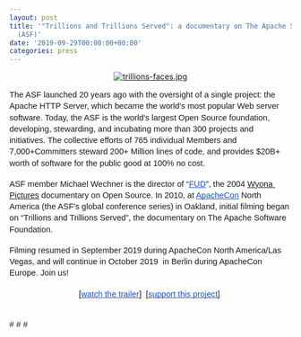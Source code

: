 ```yaml
---
layout: post
title: '"Trillions and Trillions Served": a documentary on The Apache Software Foundation
  (ASF)'
date: '2019-09-29T00:00:00+00:00'
categories: press
---
```

<span id="docs-internal-guid-5904fe30-7fff-5362-9ab4-2dde3cb62748"> 
    <p> </p> 
    <p style="text-align: center;"><a href="https://blogs.apache.org/press/mediaresource/7b87873d-a2ba-42e3-8861-b34b656d0ea2"><img src="https://blogs.apache.org/press/mediaresource/7b87873d-a2ba-42e3-8861-b34b656d0ea2?t=true" alt="trillions-faces.jpg" /></a> </p> 
    <p dir="ltr" style="line-height: 1.38; margin-top: 0pt; margin-bottom: 0pt;"><span style="font-size: 11pt; font-family: Arial; background-color: transparent; font-variant-numeric: normal; font-variant-east-asian: normal; vertical-align: baseline; white-space: pre-wrap;">The ASF launched 20 years ago with the oversight of a single project: the Apache HTTP Server, which became the world’s most popular Web server software. Today, the ASF is the world's largest Open Source foundation, developing, stewarding, and incubating more than 300 projects and initiatives. The collective efforts of 765 individual Members and 7,000+Committers steward 200+ Million lines of code, and provides $20B+ worth of software for the public good at 100% no cost.</span></p><br /> 
    <p dir="ltr" style="line-height: 1.38; margin-top: 0pt; margin-bottom: 0pt;"><span style="font-size: 11pt; font-family: Arial; background-color: transparent; font-variant-numeric: normal; font-variant-east-asian: normal; vertical-align: baseline; white-space: pre-wrap;">ASF member Michael Wechner is the director of “</span><a href="https://www.youtube.com/watch?v=TUjsc8LwDqQ"><span style="font-size: 11pt; font-family: Arial; color: #1155cc; background-color: transparent; font-variant-numeric: normal; font-variant-east-asian: normal; text-decoration-line: underline; text-decoration-skip-ink: none; vertical-align: baseline; white-space: pre-wrap;">FUD</span></a><span style="font-size: 11pt; font-family: Arial; background-color: transparent; font-variant-numeric: normal; font-variant-east-asian: normal; vertical-align: baseline; white-space: pre-wrap;">”, the 2004 <a href="http://wyonapictures.com/">Wyona Pictures</a> documentary on Open Source. In 2010, at </span><a href="https://www.apachecon.com/"><span style="font-size: 11pt; font-family: Arial; color: #1155cc; background-color: transparent; font-variant-numeric: normal; font-variant-east-asian: normal; text-decoration-line: underline; text-decoration-skip-ink: none; vertical-align: baseline; white-space: pre-wrap;">ApacheCon</span></a><span style="font-size: 11pt; font-family: Arial; background-color: transparent; font-variant-numeric: normal; font-variant-east-asian: normal; vertical-align: baseline; white-space: pre-wrap;"> North America (the ASF's global conference series) in Oakland, initial filming began on “Trillions and Trillions Served”, the documentary on The Apache Software Foundation.&nbsp;</span></p><br /> 
    <p dir="ltr" style="line-height: 1.38; margin-top: 0pt; margin-bottom: 0pt;"><span style="font-size: 11pt; font-family: Arial; background-color: transparent; font-variant-numeric: normal; font-variant-east-asian: normal; vertical-align: baseline; white-space: pre-wrap;">Filming resumed in September 2019 during ApacheCon North America/Las Vegas, and will continue in October 2019&nbsp; in Berlin during ApacheCon Europe. Join us!&nbsp;</span></p><br /> 
    <p dir="ltr" style="text-align: center; line-height: 1.38; margin-top: 0pt; margin-bottom: 0pt;"><span style="font-size: 11pt; font-family: Arial; background-color: transparent; font-variant-numeric: normal; font-variant-east-asian: normal; vertical-align: baseline; white-space: pre-wrap;">[</span><a href="https://youtu.be/UvuyBz1qMCE"><span style="font-size: 11pt; font-family: Arial; color: #1155cc; background-color: transparent; font-variant-numeric: normal; font-variant-east-asian: normal; text-decoration-line: underline; text-decoration-skip-ink: none; vertical-align: baseline; white-space: pre-wrap;">watch the trailer</span></a><span style="font-size: 11pt; font-family: Arial; background-color: transparent; font-variant-numeric: normal; font-variant-east-asian: normal; vertical-align: baseline; white-space: pre-wrap;">]&nbsp; [</span><a href="https://s.apache.org/trillions"><span style="font-size: 11pt; font-family: Arial; color: #1155cc; background-color: transparent; font-variant-numeric: normal; font-variant-east-asian: normal; text-decoration-line: underline; text-decoration-skip-ink: none; vertical-align: baseline; white-space: pre-wrap;">support this project</span></a><span style="font-size: 11pt; font-family: Arial; background-color: transparent; font-variant-numeric: normal; font-variant-east-asian: normal; vertical-align: baseline; white-space: pre-wrap;">]&nbsp;</span></p><br /><br /> 
    <p dir="ltr" style="line-height: 1.38; margin-top: 0pt; margin-bottom: 0pt;"><span style="font-size: 11pt; font-family: Arial; background-color: transparent; font-variant-numeric: normal; font-variant-east-asian: normal; vertical-align: baseline; white-space: pre-wrap;"># # #</span></p></span>
